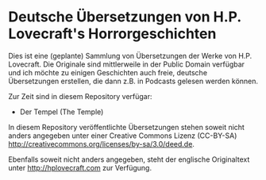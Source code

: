 Deutsche Übersetzungen von H.P. Lovecraft's Horrorgeschichten
=============================================================

Dies ist eine (geplante) Sammlung von Übersetzungen der Werke von H.P. Lovecraft. Die Originale sind mittlerweile in der Public Domain verfügbar und ich möchte zu einigen Geschichten auch freie, deutsche Übersetzungen erstellen, die dann z.B. in Podcasts gelesen werden können.

Zur Zeit sind in diesem Repository verfügar:

- Der Tempel (The Temple)

In diesem Repository veröffentlichte Übersetzungen stehen soweit nicht anders angegeben unter einer Creative Commons Lizenz (CC-BY-SA) http://creativecommons.org/licenses/by-sa/3.0/deed.de.

Ebenfalls soweit nicht anders angegeben, steht der englische Originaltext unter http://hplovecraft.com zur Verfügung.
